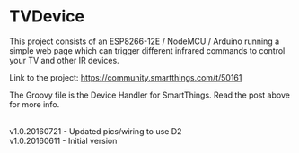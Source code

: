 # TVDevice

This project consists of an ESP8266-12E / NodeMCU / Arduino running a simple web page which can trigger different infrared commands to control your TV and other IR devices.

Link to the project: https://community.smartthings.com/t/50161

The Groovy file is the Device Handler for SmartThings. Read the post above for more info.

</br>v1.0.20160721 - Updated pics/wiring to use D2
</br>v1.0.20160611 - Initial version
</br>
